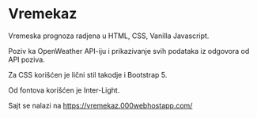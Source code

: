 # Vremekaz

Vremeska prognoza radjena u HTML, CSS, Vanilla Javascript. 

Poziv ka OpenWeather API-iju i prikazivanje svih podataka iz odgovora od API poziva.

Za CSS korišćen je lični stil takodje i Bootstrap 5.

Od fontova korišćen je Inter-Light.

Sajt se nalazi na https://vremekaz.000webhostapp.com/
